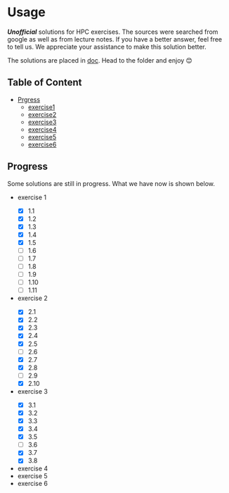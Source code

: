 # Usage
***Unofficial*** solutions for HPC exercises. The sources were searched from google as well as from lecture notes. If you have a better answer, feel free to tell us. We appreciate your assistance to make this solution better.

The solutions are placed in [doc](/doc). Head to the folder and enjoy :blush:

## Table of Content
- [Prgress](#progress)
  * [exercise1](#1)
  * [exercise2](#2)
  * [exercise3](#3)
  * [exercise4](#4)
  * [exercise5](#5)
  * [exercise6](#6)

## Progress
Some solutions are still in progress. What we have now is shown below.
* exercise 1  <a name="1">
  - [x] 1.1
  - [x] 1.2
  - [x] 1.3
  - [x] 1.4
  - [x] 1.5
  - [ ] 1.6
  - [ ] 1.7
  - [ ] 1.8
  - [ ] 1.9
  - [ ] 1.10
  - [ ] 1.11
* exercise 2  <a name="2">
  - [x] 2.1
  - [x] 2.2
  - [x] 2.3
  - [x] 2.4
  - [x] 2.5
  - [ ] 2.6
  - [x] 2.7
  - [x] 2.8
  - [ ] 2.9
  - [x] 2.10
* exercise 3  <a name="3">
  - [x] 3.1
  - [x] 3.2
  - [x] 3.3
  - [x] 3.4
  - [x] 3.5
  - [ ] 3.6
  - [x] 3.7
  - [x] 3.8
* exercise 4  <a name="4">
* exercise 5  <a name="5">
* exercise 6  <a name="6">


